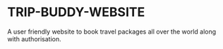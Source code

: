 # TRIP-BUDDY-WEBSITE
A user friendly website to book travel packages all over the world along with authorisation.
